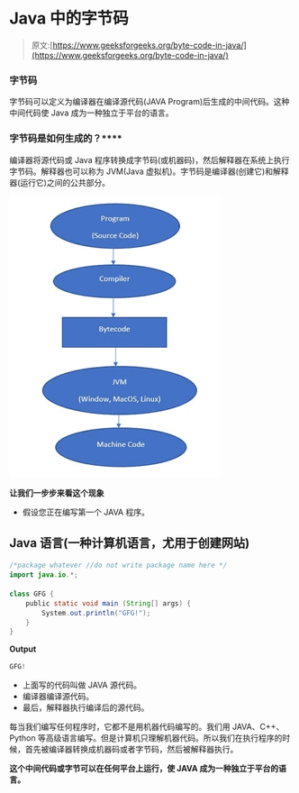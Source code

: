 # Java 中的字节码

> 原文:[https://www.geeksforgeeks.org/byte-code-in-java/](https://www.geeksforgeeks.org/byte-code-in-java/)

### 字节码

字节码可以定义为编译器在编译源代码(JAVA Program)后生成的中间代码。这种中间代码使 Java 成为一种独立于平台的语言。

### **字节码**是如何生成的？****

编译器将源代码或 Java 程序转换成字节码(或机器码)，然后解释器在系统上执行字节码。解释器也可以称为 JVM(Java 虚拟机)。字节码是编译器(创建它)和解释器(运行它)之间的公共部分。

![](img/fd9c86fbad92f41d1e74b1e0c84e87a1.png)

**让我们一步步来看这个现象**

*   假设您正在编写第一个 JAVA 程序。

## Java 语言(一种计算机语言，尤用于创建网站)

```java
/*package whatever //do not write package name here */
import java.io.*;

class GFG {
    public static void main (String[] args) {
        System.out.println("GFG!");
    }
}
```

**Output**

```java
GFG!

```

*   上面写的代码叫做 JAVA 源代码。
*   编译器编译源代码。
*   最后，解释器执行编译后的源代码。

每当我们编写任何程序时，它都不是用机器代码编写的。我们用 JAVA、C++、Python 等高级语言编写。但是计算机只理解机器代码。所以我们在执行程序的时候，首先被编译器转换成机器码或者字节码，然后被解释器执行。

**这个中间代码或字节可以在任何平台上运行，使 JAVA 成为一种独立于平台的语言。**